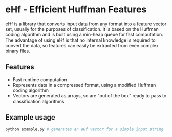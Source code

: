 # eHf - Efficient Huffman Features

eHf is a library that converts input data from any format into a feature vector set, usually for the purposes of classification. It is based on the Huffman coding algorithm and is built using a min-heap queue for fast computation. The advantage of using eHf is that no internal knowledge is required to convert the data, so features can easily be extracted from even complex binary files.


## Features

- Fast runtime computation
- Represents data in a compressed format, using a modified Huffman coding algorithm
- Vectors are generated as arrays, so are "out of the box" ready to pass to classification algorithms

## Example usage
```sh
python example.py # generates an eHf vector for a simple input string
```

